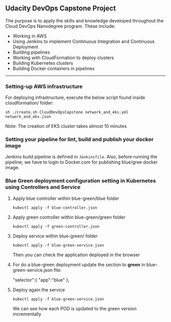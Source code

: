 ## Udacity DevOps Capstone Project

The purpose is to apply the skills and knowledge developed throughout the Cloud DevOps Nanodegree program. These include:

* Working in AWS
* Using Jenkins to implement Continuous Integration and Continuous Deployment
* Building pipelines
* Working with CloudFormation to deploy clusters
* Building Kubernetes clusters
* Building Docker containers in pipelines

---
### Setting-up AWS infrastructure

For deploying infrastructure, execute the below script found inside cloudformation/ folder:

    sh ./create.sh CloudDevOpsCapstone network_and_eks.yml network_and_eks.json
    
Note: The creation of EKS cluster takes almost 10 minutes

### Setting your pipeline for lint, build and publish your docker image

Jenkins build pipeline is defined in `Jenkinsfile`. Also, before running the pipeline, we have to login to Docker.com for publishing blue/gree docker image.

### Blue Green deployment configuration setting in Kubernetes using Controllers and Service

1) Apply blue controller within blue-green/blue folder
    
    `kubectl apply -f blue-controller.json`
    
2) Apply green controller within blue-green/green folder
    
    `kubectl apply -f green-controller.json`
    
3) Deploy service within blue-green/ folder

    `kubectl apply -f blue-green-service.json`
    
   Then you can check the application deployed in the browser
    
4) For do a blue-green deployment update the section to **green** in blue-green-service.json file:

    "selector":{
          "app":"blue" 
        },

5) Deploy again the service

    `kubectl apply -f blue-green-service.json`
    
    We can see how each POD is updated to the green version incrementally